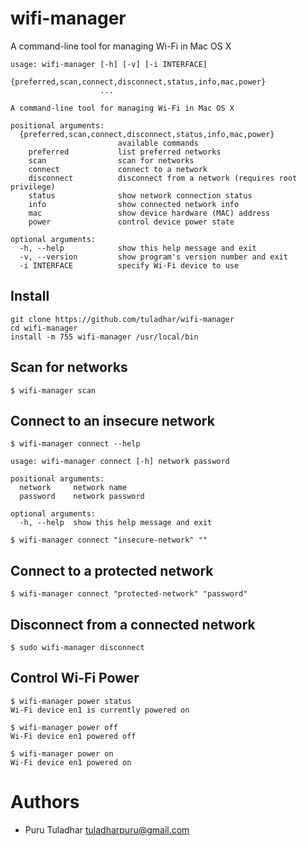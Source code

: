 # wifi-manager
A command-line tool for managing Wi-Fi in Mac OS X

```
usage: wifi-manager [-h] [-v] [-i INTERFACE]
                    {preferred,scan,connect,disconnect,status,info,mac,power}
                    ...

A command-line tool for managing Wi-Fi in Mac OS X

positional arguments:
  {preferred,scan,connect,disconnect,status,info,mac,power}
                        available commands
    preferred           list preferred networks
    scan                scan for networks
    connect             connect to a network
    disconnect          disconnect from a network (requires root privilege)
    status              show network connection status
    info                show connected network info
    mac                 show device hardware (MAC) address
    power               control device power state

optional arguments:
  -h, --help            show this help message and exit
  -v, --version         show program's version number and exit
  -i INTERFACE          specify Wi-Fi device to use
```

## Install
```
git clone https://github.com/tuladhar/wifi-manager
cd wifi-manager
install -m 755 wifi-manager /usr/local/bin
```

## Scan for networks
```
$ wifi-manager scan
```

## Connect to an insecure network
```
$ wifi-manager connect --help

usage: wifi-manager connect [-h] network password

positional arguments:
  network     network name
  password    network password

optional arguments:
  -h, --help  show this help message and exit
```

```
$ wifi-manager connect "insecure-network" ""
```

## Connect to a protected network
```
$ wifi-manager connect "protected-network" "password"
```

## Disconnect from a connected network
```
$ sudo wifi-manager disconnect
```

## Control Wi-Fi Power
```
$ wifi-manager power status
Wi-Fi device en1 is currently powered on
```

```
$ wifi-manager power off
Wi-Fi device en1 powered off
```

```
$ wifi-manager power on
Wi-Fi device en1 powered on
```

# Authors
- Puru Tuladhar tuladharpuru@gmail.com
